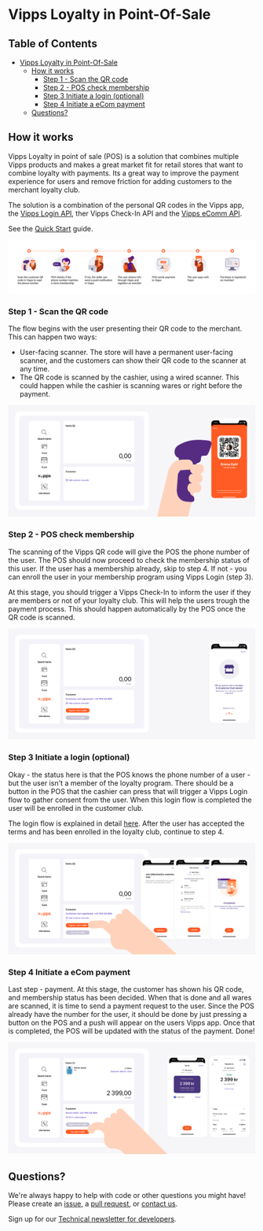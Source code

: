 <!-- START_METADATA
---
title: Introduction
sidebar_position: 1
---
END_METADATA -->

# Vipps Loyalty in Point-Of-Sale

<!-- START_TOC -->

## Table of Contents

* [Vipps Loyalty in Point-Of-Sale](#vipps-loyalty-in-point-of-sale)
  * [How it works](#how-it-works)
    * [Step 1 - Scan the QR code](#step-1---scan-the-qr-code)
    * [Step 2 - POS check membership](#step-2---pos-check-membership)
    * [Step 3 Initiate a login (optional)](#step-3-initiate-a-login-optional)
    * [Step 4 Initiate a eCom payment](#step-4-initiate-a-ecom-payment)
  * [Questions?](#questions)

<!-- END_TOC -->

## How it works

Vipps Loyalty in point of sale (POS) is a solution that combines multiple Vipps products and makes a great market fit for retail stores that want to combine loyalty with payments. Its a great way to improve the payment experience for users and remove friction for adding customers to the merchant loyalty club.

The solution is a combination of the personal QR codes in the Vipps app,
the
[Vipps Login API](https://vippsas.github.io/vipps-developer-docs/docs/APIs/login-api),
ther Vipps Check-In API
and the
[Vipps eComm API](https://vippsas.github.io/vipps-developer-docs/docs/APIs/ecom-api).

 See the [Quick Start](quick-start.md) guide.

![Loyalty Flow](images/POS_flow.png)

### Step 1 - Scan the QR code

The flow begins with the user presenting their QR code to the merchant. This can happen two ways:
 - User-facing scanner. The store will have a permanent user-facing scanner, and the customers can show their QR code to the scanner at any time.
 - The QR code is scanned by the cashier, using a wired scanner. This could happen while the cashier is scanning wares or right before the payment.

![Loyalty Flow](images/POS_step_1.png)

### Step 2 - POS check membership

The scanning of the Vipps QR code will give the POS the phone number of the user. The POS should now proceed to check the membership status of this user.
If the user has a membership already, skip to step 4. If not - you can enroll the user in your membership program using Vipps Login (step 3).

At this stage, you should trigger a Vipps Check-In to inform the user if they are members or not of your loyalty club. This will help the users trough the payment process. This should happen automatically by the POS once the QR code is scanned.

![Loyalty Flow](images/POS_step_2.png)

### Step 3 Initiate a login (optional)

Okay - the status here is that the POS knows the phone number of a user - but the user isn't a member of the loyalty program. There should be a button in the POS that the cashier can press that will trigger a Vipps Login flow to gather consent from the user. When this login flow is completed the user will be enrolled in the customer club.

The login flow is explained in detail
[here](https://vippsas.github.io/vipps-developer-docs/docs/APIs/login-api/vipps-login-api#vipps-login-from-phone-number).
After the user has accepted the terms and has been enrolled in the loyalty club, continue to step 4.

![Loyalty Flow](images/POS_step_3.png)

### Step 4 Initiate a eCom payment

Last step - payment. At this stage, the customer has shown his QR code, and membership status has been decided. When that is done and all wares are scanned, it is time to send a payment request to the user. Since the POS already have the number for the user, it should be done by just pressing a button on the POS and a push will appear on the users Vipps app. Once that is completed, the POS will be updated with the status of the payment. Done!

![Loyalty Flow](images/POS_step_4.png)

## Questions?

We're always happy to help with code or other questions you might have!
Please create an [issue](https://github.com/vippsas/vipps-ecom-api/issues),
a [pull request](https://github.com/vippsas/vipps-eCom-api/pulls),
or [contact us](https://github.com/vippsas/vipps-developers/blob/master/contact.md).

Sign up for our [Technical newsletter for developers](https://github.com/vippsas/vipps-developers/tree/master/newsletters).
